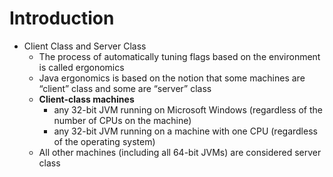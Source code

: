 # Introduction

* Client Class and Server Class
    * The process of automatically tuning flags based on the environment is called ergonomics
    * Java ergonomics is based on the notion that some machines are “client” class and some are “server” class
    * **Client-class machines**
        * any 32-bit JVM running on Microsoft Windows (regardless of the number of CPUs on the machine)
        * any 32-bit JVM running on a machine with one CPU (regardless of the operating system)
    * All other machines (including all 64-bit JVMs) are considered server class
